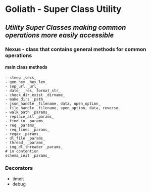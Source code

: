 # **Goliath - Super Class Utility**

## _Utility Super Classes making common operations more easily accessible_

### Nexus - class that contains general methods for common operations

#### main class methods

```
- sleep _secs_
- gen_hex _hex_len_
- sep_url _url_
- date_ _res, format_str_
- check_dir_exist _dirname_
- make_dirs _path_
- json_handle _filename, data, open_option_
- file_handle _filename, open_option, data, reverse_
- walk_path _params_
- replace_all _params_
- find_in _params_
- req _params_
- req_lines _params_
- regex _params_
- dl_file _params_
- thread_ _params_
- img_dl_threader _params_
# in contention
schema_init _params_
```

### Decorators
- timeit
- debug

